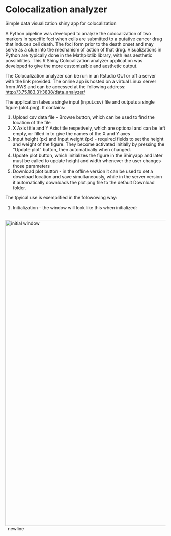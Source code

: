 # Colocalization analyzer
 Simple data visualization shiny app for colocalization

A Python pipeline was developed to analyze the colocalization of two markers in specific foci when cells are submitted to a putative cancer drug that induces cell death. The foci form prior to the death onset and may serve as a clue into the mechanism of action of that drug. Visualizations in Python are typically done in the Mathplotlib library, with less aesthetic possibilities. This R Shiny  Colocalization analyzer application was developed to give the more customizable and aesthetic output.

The Colocalization analyzer can be run in an Rstudio GUI or off a server with the link provided. The online app is hosted on a virtual Linux server from AWS and can be accessed at the following address:
http://3.75.183.31:3838/data_analyzer/

The application takes a single input (input.csv) file and outputs a single figure (plot.png). It contains:
1. Upload csv data file - Browse button, which can be used to find the location of the file
2. X Axis title and Y Axis title respetively, which are optional and can be left empty, or filled in to give the names of the X and Y axes
3. Input height (px) and Input weight (px) - required fields to set the height and weight of the figure. They become activated initially by pressing the "Update plot" button, then automatically when changed. 
4. Update plot button, which initializes the figure in the Shinyapp and later must be called to update height and width whenever the user changes those parameters
5. Download plot button - in the offline version it can be used to set a download location and save simultaneously, while in the server version it automatically downloads the plot.png file to the default Download folder.

The tpyical use is exemplified in the folowowing way:

1. Initialization - the window will look like this when initialized:
 <br />
<img width="960" alt="initial window" src="https://github.com/neomaster117/Colocalization-analyzer/assets/47111504/e886e002-57d5-464e-8f69-f326b5d50388">
&nbsp;
newline


